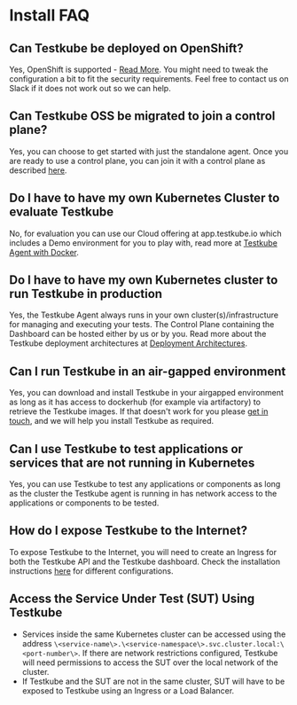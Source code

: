 # Install FAQ

## Can Testkube be deployed on OpenShift?

Yes, OpenShift is supported - [Read More](/articles/install/standalone-agent#deploying-on-openshift). 
You might need to tweak the configuration a bit to fit the security requirements. 
Feel free to contact us on Slack if it does not work out so we can help.

## Can Testkube OSS be migrated to join a control plane?

Yes, you can choose to get started with just the standalone agent. Once you are ready to use a control plane, 
you can join it with a control plane as described [here][migrate-oss].

## Do I have to have my own Kubernetes Cluster to evaluate Testkube

No, for evaluation you can use our Cloud offering at app.testkube.io which includes a Demo environment for you to play with, 
read more at [Testkube Agent with Docker](quickstart-no-k8s.mdx).

## Do I have to have my own Kubernetes cluster to run Testkube in production

Yes, the Testkube Agent always runs in your own cluster(s)/infrastructure for managing and executing your tests.
The Control Plane containing the Dashboard can be hosted either by us or by you. Read more about the
Testkube deployment architectures at [Deployment Architectures][deployment-architectures].

## Can I run Testkube in an air-gapped environment

Yes, you can download and install Testkube in your airgapped environment as long as it has access to dockerhub (for example via artifactory) to retrieve the Testkube images.
If that doesn't work for you please [get in touch](https://testkube.io/contact), and we will help you install Testkube as required.

## Can I use Testkube to test applications or services that are not running in Kubernetes

Yes, you can use Testkube to test any applications or components as long as the cluster the Testkube agent 
is running in has network access to the applications or components to be tested.

## How do I expose Testkube to the Internet?

To expose Testkube to the Internet, you will need to create an Ingress for both the Testkube API and the 
Testkube dashboard. Check the installation instructions [here][install-ingress] for different configurations.

## Access the Service Under Test (SUT) Using Testkube

- Services inside the same Kubernetes cluster can be accessed using the address `\<service-name\>.\<service-namespace\>.svc.cluster.local:\<port-number\>`. If there are network restrictions configured, Testkube will need permissions to access the SUT over the local network of the cluster.
- If Testkube and the SUT are not in the same cluster, SUT will have to be exposed to Testkube using an Ingress or a Load Balancer.

[deployment-architectures]: /articles/install/deployment-architectures
[migrate-oss]: /articles/install/standalone-agent#connecting-to-a-control-plane
[install-ingress]: /articles/install/install-with-helm#domain
